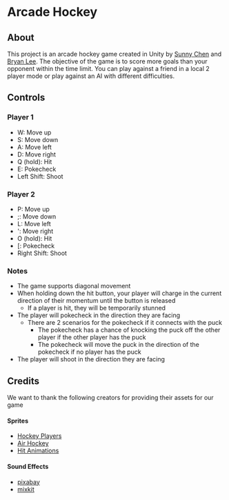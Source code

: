 # Arcade Hockey
## About
This project is an arcade hockey game created in Unity by [Sunny Chen](https://github.com/sunnychen24) and [Bryan Lee](https://github.com/B-lee71). The objective of the game is to score more goals than your opponent within the time limit. You can play against a friend in a local 2 player mode or play against an AI with different difficulties.

## Controls
### Player 1
- W: Move up
- S: Move down
- A: Move left
- D: Move right
- Q (hold): Hit
- E: Pokecheck
- Left Shift: Shoot
### Player 2
- P: Move up
- ;: Move down
- L: Move left
- ': Move right
- O (hold): Hit
- [: Pokecheck
- Right Shift: Shoot
### Notes
- The game supports diagonal movement
- When holding down the hit button, your player will charge in the current direction of their momentum until the button is released
  - If a player is hit, they will be temporarily stunned
- The player will pokecheck in the direction they are facing
  - There are 2 scenarios for the pokecheck if it connects with the puck
    - The pokecheck has a chance of knocking the puck off the other player if the other player has the puck
    - The pokecheck will move the puck in the direction of the pokecheck if no player has the puck
- The player will shoot in the direction they are facing

## Credits
We want to thank the following creators for providing their assets for our game

#### Sprites
- [Hockey Players](https://opengameart.org/content/hockey-players)
- [Air Hockey](https://opengameart.org/content/air-hockey)
- [Hit Animations](https://opengameart.org/content/pixelated-hit-animations)

#### Sound Effects
- [pixabay](https://pixabay.com/sound-effects/)
- [mixkit](https://mixkit.co/free-sound-effects/)
